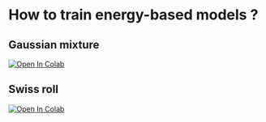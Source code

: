 # How to train energy-based models ?

## Gaussian mixture

[![Open In Colab](https://colab.research.google.com/assets/colab-badge.svg)](https://colab.research.google.com/github/gphilippee/train_energy_based_models/blob/main/score_matching_swiss_roll.ipynb)

## Swiss roll

[![Open In Colab](https://colab.research.google.com/assets/colab-badge.svg)](https://colab.research.google.com/github/gphilippee/train_energy_based_models/blob/main/ebm_gaussian_mixture.ipynb)